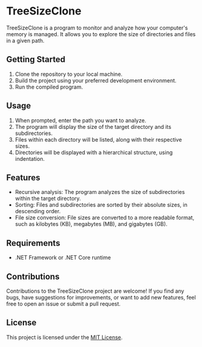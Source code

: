 # TreeSizeClone

TreeSizeClone is a program to monitor and analyze how your computer's memory is managed. It allows you to explore the size of directories and files in a given path.

## Getting Started

1. Clone the repository to your local machine.
2. Build the project using your preferred development environment.
3. Run the compiled program.

## Usage

1. When prompted, enter the path you want to analyze.
2. The program will display the size of the target directory and its subdirectories.
3. Files within each directory will be listed, along with their respective sizes.
4. Directories will be displayed with a hierarchical structure, using indentation.

## Features

- Recursive analysis: The program analyzes the size of subdirectories within the target directory.
- Sorting: Files and subdirectories are sorted by their absolute sizes, in descending order.
- File size conversion: File sizes are converted to a more readable format, such as kilobytes (KB), megabytes (MB), and gigabytes (GB).

## Requirements

- .NET Framework or .NET Core runtime



## Contributions

Contributions to the TreeSizeClone project are welcome! If you find any bugs, have suggestions for improvements, or want to add new features, feel free to open an issue or submit a pull request.

## License

This project is licensed under the [MIT License](LICENSE).

